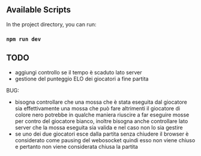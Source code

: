 ## Available Scripts

In the project directory, you can run:

### `npm run dev`

## TODO

- aggiungi controllo se il tempo è scaduto lato server
- gestione del punteggio ELO dei giocatori a fine partita

BUG:
- bisogna controllare che una mossa che è stata eseguita dal giocatore sia effettivamente una mossa che può fare altrimenti il giocatore di colore nero potrebbe in qualche maniera riuscire a far eseguire mosse per contro del giocatore bianco, inoltre bisogna anche controllare lato server che la mossa eseguita sia valida e nel caso non lo sia gestire
- se uno dei due giocatori esce dalla partita senza chiudere il browser è considerato come pausing del webosocket quindi esso non viene chiuso e pertanto non viene considerata chiusa la partita